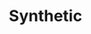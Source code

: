 ---
ee_id_show: '4154'
title: Synthetic
url: synthetic
live_url:
year: '2009'
venue: Whitney Museum of American Art
state_country: New York
type:
dates:
wwwnews:
wwweblast:
pitch: ​Group show, .... got to show next to a sick Kenny Sharf (yES!!!) ;-) Also,
  Super Mario Clouds always gets shown differently, but this was the best "multi-screen"
  version of it I ever pulled off.&nbsp;
ps:
download:
layout: shows
---
